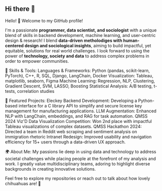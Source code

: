 ## Hi there 👋

Hello! 👋  Welcome to my GitHub profile!

I'm a passionate **programmer, data scientist, and sociologist** with a unique blend of skills in backend development, machine learning, and user-centric design & research! I blend **data-driven metholodiges with human-centered design and sociological insights**, aiming to build impactful, yet equitable, solutions for real world challenges. I look forward to using the power of **technology, society and data** to address complex problems in order to empower communities.

🔧 Skills & Tools:
Languages & Frameworks: Python (pandas, scikit-learn, PyTorch), C++, R, SQL, Django, LangChain, Docker
Visualization: Tableau, matplotlib, seaborn, Figma
Machine Learning: Regression, NLP, Clustering, Gradient Descent, SVM, LASSO, Boosting
Statistical Analysis: A/B testing, t-tests, correlation studies

🌟 Featured Projects:
Eleckey Backend Development: Developing a Python-based interface for a C library API to simplify and secure license key management for manufacturing applications.
LLM Augmentation: Enhanced NLP with LangChain, embeddings, and RAG for task automation.
QMSS 2024 Viz'D Data Visualization Competition: Won 2nd place with impactful Tableau visualizations of complex datasets.
QMSS Hackathon 2024: Directed a team in Reddit web scraping and sentiment analysis on immigration rhetoric
Intranet Redesign: Improved usability and navigation efficiency for 15+ users through a data-driven UX approach.

🌍 About Me:
My passions lie deep in using data and technology to address societal challenges while placing people at the forefront of my analysis and work. I greatly value multidisciplinary teams, adoring to highlight diverse backgrounds in creating innovative solutions.

Feel free to explore my repositories or reach out to talk about how lovely chihuahuas are! 🐶


<!--
**goaileen/goaileen** is a ✨ _special_ ✨ repository because its `README.md` (this file) appears on your GitHub profile.

Here are some ideas to get you started:

- 🔭 I’m currently working on ...
- 🌱 I’m currently learning ...
- 👯 I’m looking to collaborate on ...
- 🤔 I’m looking for help with ...
- 💬 Ask me about ...
- 📫 How to reach me: ...
- 😄 Pronouns: ...
- ⚡ Fun fact: ...
-->
